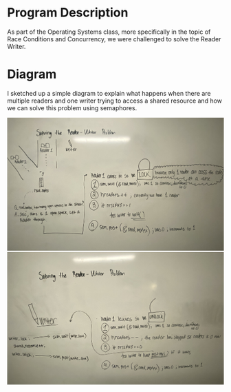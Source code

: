 # Program Description
As part of the Operating Systems class, more specifically in the topic of Race Conditions and Concurrency, we were challenged to solve the Reader Writer. 

# Diagram
I sketched up a simple diagram to explain what happens when there are multiple readers and one writer trying to access a shared resource and how we can solve this problem using semaphores.

![Sketch1](https://github.com/jbenite2/Operating-Systems/blob/main/homework_B/reader-writer-1.jpg)
![Sketch2](https://github.com/jbenite2/Operating-Systems/blob/main/homework_B/reader-writer-2.jpg)